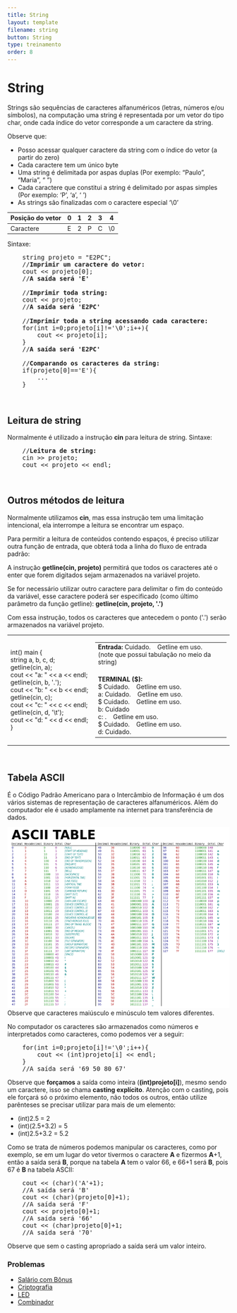 ```yaml
---
title: String
layout: template
filename: string
button: String
type: treinamento
order: 8
---
```


# String

Strings são sequências de caracteres alfanuméricos (letras, números e/ou símbolos), na computação uma string é representada por um vetor do tipo char, onde cada índice do vetor corresponde a um caractere da string. 

Observe que:

- Posso acessar qualquer caractere da string com o índice do vetor (a partir do zero)
- Cada caractere tem um único byte
- Uma string é delimitada por aspas duplas (Por exemplo: “Paulo”, “Maria”, “ ”)
- Cada caractere que constitui a string é delimitado por aspas simples (Por exemplo: ‘P’, ‘a’, ‘ ’)
- As strings são finalizadas com o caractere especial ‘\0’


<table class="table table-bordered">
    <thead>
        <tr>
            <th scope="col">Posição do vetor</th>
            <th scope="col">0</th>
            <th scope="col">1</th>
            <th scope="col">2</th>
            <th scope="col">3</th>
            <th scope="col">4</th>
        </tr>
    </thead>
    <tbody>
        <tr>
            <td>Caractere</td>
            <td>E</td>
            <td>2</td>
            <td>P</td>
            <td>C</td>
            <td>\0</td>
        </tr>
    </tbody>
</table>

Sintaxe:
<pre>
    string projeto = "E2PC";
    //<b>Imprimir um caractere do vetor:</b>
    cout << projeto[0];
    //<b>A saída será 'E'</b>

    //<b>Imprimir toda string:</b>
    cout << projeto;
    //<b>A saída será 'E2PC'</b>

    //<b>Imprimir toda a string acessando cada caractere:</b>
    for(int i=0;projeto[i]!='\0';i++){
        cout << projeto[i];
    }
    //<b>A saída será 'E2PC'</b>

    //<b>Comparando os caracteres da string:</b>
    if(projeto[0]=='E'){
        ...
    }
</pre>

<br>

## Leitura de string

Normalmente é utilizado a instrução **cin** para leitura de string.
Sintaxe:

<pre>
    //<b>Leitura de string:</b>
    cin >> projeto;
    cout << projeto << endl;
</pre>

<br>

## Outros métodos de leitura
Normalmente utilizamos **cin**, mas essa instrução tem uma limitação intencional, ela interrompe a leitura se encontrar um espaço.

Para permitir a leitura de conteúdos contendo espaços, é preciso utilizar outra função de entrada, que obterá toda a linha do fluxo de entrada padrão:

A instrução **getline(cin, projeto)** permitirá que todos os caracteres até o enter que forem digitados sejam armazenados na variável projeto.


Se for necessário utilizar outro caractere para delimitar o fim do conteúdo da variável, esse caractere poderá ser especificado (como último parâmetro da função getline): **getline(cin, projeto, '.')**

Com essa instrução, todos os caracteres que antecedem o ponto ('.') serão armazenados na variável projeto.

<table class="table table-bordered">
    <tr>
        <td style="width:38%">
            <p>
                int() main {<br>
                    string a, b, c, d;<br>
                    getline(cin, a);<br>
                    cout << "a: " << a << endl;<br>
                    getline(cin, b, '.');<br>
                    cout << "b: " << b << endl;<br>
                    getline(cin, c);<br>
                    cout << "c: " << c << endl;<br>
                    getline(cin, d, '\t');<br>
                    cout << "d: " << d << endl;<br>
                }
            </p>
        </td>
        <td>
            <table >
                <tr>
                    <td style="padding-bottom: 20px;">
                        <b>Entrada:</b> Cuidado.&nbsp;&nbsp;&nbsp;&nbsp;Getline em uso.<br>
                        (note que possui tabulação no meio da string)
                    </td>
                </tr>
                <tr>
                    <td>
                        <b>TERMINAL ($):</b><br>
                        $ Cuidado.&nbsp;&nbsp;&nbsp;&nbsp;Getline em uso.<br>
                        a: Cuidado.&nbsp;&nbsp;&nbsp;&nbsp;Getline em uso.<br>
                        $ Cuidado.&nbsp;&nbsp;&nbsp;&nbsp;Getline em uso.<br>
                        b: Cuidado<br>
                        c: .&nbsp;&nbsp;&nbsp;&nbsp;Getline em uso.<br>
                        $ Cuidado.&nbsp;&nbsp;&nbsp;&nbsp;Getline em uso.<br>
                        d: Cuidado.<br>
                    </td>
                </tr>
            </table>
        </td>
    </tr>
</table>

<br>

## Tabela ASCII
É o Código Padrão Americano para o Intercâmbio de Informação é um dos vários sistemas de representação de caracteres alfanuméricos. Além do computador ele é usado amplamente na internet para transferência de dados. 

![](../assets/images/tabela_ASCII.png)   
    Observe que caracteres maiúsculo e minúsculo tem valores diferentes.


No computador os caracteres são armazenados como números e interpretados como caracteres, como podemos ver a seguir:

<pre>
    for(int i=0;projeto[i]!='\0';i++){
        cout << (int)projeto[i] << endl;
    }
    //A saída será '69 50 80 67'
</pre>

Observe que **forçamos** a saída como inteira (**(int)projeto[i]**), mesmo sendo um caractere, isso se chama **casting explícito**. Atenção com o casting, pois ele forçará só o próximo elemento, não todos os outros, então utilize parênteses se precisar utilizar para mais de um elemento:
- (int)2.5 = 2
- (int)(2.5+3.2) = 5
- (int)2.5+3.2 = 5.2


Como se trata de números podemos manipular os caracteres, como por exemplo, se em um lugar do vetor tivermos o caractere **A** e fizermos **A**+1, então a saída será **B**, porque na tabela **A** tem o valor 66, e 66+1 será **B**, pois 67 é **B** na tabela ASCII:

<pre>
    cout << (char)('A'+1);
    //A saída será 'B'
    cout << (char)(projeto[0]+1);
    //A saída será 'F'
    cout << projeto[0]+1;
    //A saída será '66'
    cout << (char)projeto[0]+1;
    //A saída será '70'
</pre>
Observe que sem o casting apropriado a saída será um valor inteiro.

### Problemas
- [Salário com Bônus](https://www.beecrowd.com.br/judge/pt/problems/view/1009?origem=1)
- [Criptografia](https://www.beecrowd.com.br/judge/pt/problems/view/1024?origem=1)
- [LED](https://www.beecrowd.com.br/judge/pt/problems/view/1168?origem=1)
- [Combinador](https://www.beecrowd.com.br/judge/pt/problems/view/1238?origem=1)